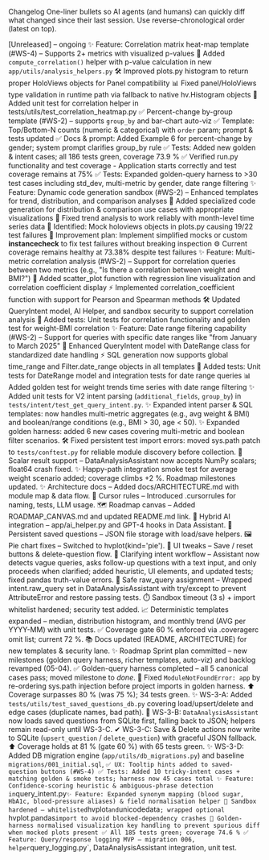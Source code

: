 Changelog
One-liner bullets so AI agents (and humans) can quickly diff what changed since their last session.
Use reverse-chronological order (latest on top).

[Unreleased] – ongoing
✨ Feature: Correlation matrix heat-map template (#WS-4) – Supports 2+ metrics with visualized p-values
🧩 Added `compute_correlation()` helper with p-value calculation in new `app/utils/analysis_helpers.py`
🛠️ Improved plots.py histogram to return proper HoloViews objects for Panel compatibility
📊 Fixed panel/HoloViews type validation in runtime path via fallback to native hv.Histogram objects
🧪 Added unit test for correlation helper in tests/utils/test_correlation_heatmap.py
✅ Percent-change by-group template (#WS-2) – supports `group_by` and bar-chart auto-viz
✅ Template: Top/Bottom-N counts (numeric & categorical) with `order` param; prompt & tests updated
✅ Docs & prompt: Added Example 6 for percent-change by gender; system prompt clarifies group_by rule
✅ Tests: Added new golden & intent cases; all 186 tests green, coverage 73.9 %
✅ Verified run.py functionality and test coverage - Application starts correctly and test coverage remains at 75%
✅ Tests: Expanded golden-query harness to >30 test cases including std_dev, multi-metric by gender, date range filtering
✨ Feature: Dynamic code generation sandbox (#WS-2) – Enhanced templates for trend, distribution, and comparison analyses
🚧 Added specialized code generation for distribution & comparison use cases with appropriate visualizations
🔧 Fixed trend analysis to work reliably with month-level time series data
🐛 Identified: Mock holoviews objects in plots.py causing 19/22 test failures
🚧 Improvement plan: Implement simplified mocks or custom __instancecheck__ to fix test failures without breaking inspection
⚙️ Current coverage remains healthy at 73.38% despite test failures
✨ Feature: Multi-metric correlation analysis (#WS-2) – Support for correlation queries between two metrics (e.g., "Is there a correlation between weight and BMI?")
🧩 Added scatter_plot function with regression line visualization and correlation coefficient display
⚡️ Implemented correlation_coefficient function with support for Pearson and Spearman methods
🛠️ Updated QueryIntent model, AI Helper, and sandbox security to support correlation analysis
🧪 Added tests: Unit tests for correlation functionality and golden test for weight-BMI correlation
✨ Feature: Date range filtering capability (#WS-2) – Support for queries with specific date ranges like "from January to March 2025"
🧩 Enhanced QueryIntent model with DateRange class for standardized date handling
⚡️ SQL generation now supports global time_range and Filter.date_range objects in all templates
🧪 Added tests: Unit tests for DateRange model and integration tests for date range queries
📊 Added golden test for weight trends time series with date range filtering
✨ Added unit tests for V2 intent parsing (`additional_fields`, `group_by`) in `tests/intent/test_get_query_intent.py`.
✨ Expanded intent parser & SQL templates: now handles multi-metric aggregates (e.g., avg weight & BMI) and boolean/range conditions (e.g., BMI > 30, age < 50).
✨ Expanded golden harness: added 6 new cases covering multi-metric and boolean filter scenarios.
🛠️ Fixed persistent test import errors: moved sys.path patch to `tests/conftest.py` for reliable module discovery before collection.
🐛 Scalar result support – DataAnalysisAssistant now accepts NumPy scalars; float64 crash fixed.
✨ Happy-path integration smoke test for average weight scenario added; coverage climbs +2 %. Roadmap milestones updated.
✨ Architecture docs – Added docs/ARCHITECTURE.md with module map & data flow.
📜 Cursor rules – Introduced .cursorrules for naming, tests, LLM usage.
🗺️ Roadmap canvas – Added ROADMAP_CANVAS.md and updated README.md link.
🤖 Hybrid AI integration – app/ai_helper.py and GPT-4 hooks in Data Assistant.
💾 Persistent saved questions – JSON file storage with load/save helpers.
🖼️ Pie chart fixes – Switched to hvplot(kind='pie').
🔧 UI tweaks – Save / reset buttons & delete-question flow.
🧩 Clarifying intent workflow – Assistant now detects vague queries, asks follow-up questions with a text input, and only proceeds when clarified; added heuristic, UI elements, and updated tests; fixed pandas truth-value errors.
🐛 Safe raw_query assignment – Wrapped intent.raw_query set in DataAnalysisAssistant with try/except to prevent AttributeError and restore passing tests.
⏱️ Sandbox timeout (3 s) + import whitelist hardened; security test added.
📈 Deterministic templates expanded – median, distribution histogram, and monthly trend (AVG per YYYY-MM) with unit tests.
✅ Coverage gate 60 % enforced via .coveragerc omit list; current 72 %.
📚 Docs updated (README, ARCHITECTURE) for new templates & security lane.
✨ Roadmap Sprint plan committed – new milestones (golden query harness, richer templates, auto-viz) and backlog revamped (05-04).
✅ Golden-query harness completed – all 5 canonical cases pass; moved milestone to *done*.
🐛 Fixed `ModuleNotFoundError: app` by re-ordering sys.path injection before project imports in golden harness.
⬆️ Coverage surpasses 80 % (was 75 %); 34 tests green.
✨ WS-3-A: Added `tests/utils/test_saved_questions_db.py` covering load/upsert/delete and edge cases (duplicate names, bad path).
🔄 WS-3-B: `DataAnalysisAssistant` now loads saved questions from SQLite first, falling back to JSON; helpers remain read-only until WS-3-C.
✔ WS-3-C: Save & Delete actions now write to SQLite (`upsert_question` / `delete_question`) with graceful JSON fallback.
⬆️ Coverage holds at 81 % (gate 60 %) with 65 tests green.
✨ WS-3-D: Added DB migration engine (`app/utils/db_migrations.py`) and baseline `migrations/001_initial.sql`, `
✅ UX: Tooltip hints added to saved-question buttons (#WS-4)
✅ Tests: Added 10 tricky-intent cases + matching golden & smoke tests; harness now 45 cases total
✨ Feature: Confidence-scoring heuristic & ambiguous-phrase detection in `query_intent.py`
✨ Feature: Expanded synonym mapping (blood sugar, HbA1c, blood-pressure aliases) & field normalisation helper
🔧 Sandbox hardened – whitelisted `hvplot` and `unicodedata`; wrapped optional `hvplot.pandas` import to avoid blocked-dependency crashes
🐛 Golden-harness normalised visualization key handling to prevent spurious diff when mocked plots present
✅ All 185 tests green; coverage 74.6 %
✅ Feature: Query/response logging MVP – migration 006, helper `query_logging.py`, DataAnalysisAssistant integration, unit test.
